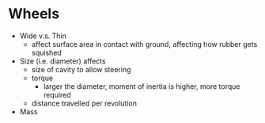 # Wheels
- Wide v.s. Thin
	- affect surface area in contact with ground, affecting how rubber gets squished
- Size (i.e. diameter) affects
	- size of cavity to allow steering
	- torque
		- larger the diameter, moment of inertia is higher, more torque required
	- distance travelled per revolution
- Mass